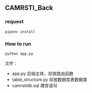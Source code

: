 ## CAMRSTI_Back

### request

```
pipenv install
```

### How to run

```
python app.py
```

文件：

- app.py 后端主体，存放路由函数
- table_structure.py 存放数据库表数据类
- camrstidb.sql 建库语句 
